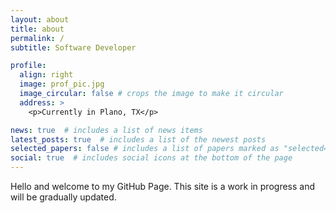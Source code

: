 ```yaml
---
layout: about
title: about
permalink: /
subtitle: Software Developer

profile:
  align: right
  image: prof_pic.jpg
  image_circular: false # crops the image to make it circular
  address: >
    <p>Currently in Plano, TX</p>

news: true  # includes a list of news items
latest_posts: true  # includes a list of the newest posts
selected_papers: false # includes a list of papers marked as "selected={true}"
social: true  # includes social icons at the bottom of the page
---
```


Hello and welcome to my GitHub Page. This site is a work in progress and will be gradually updated.
